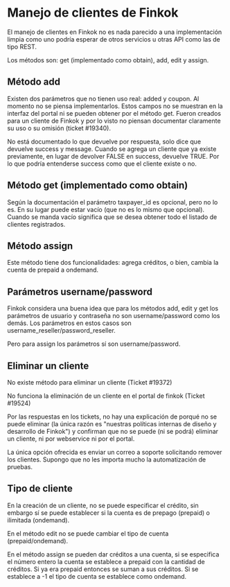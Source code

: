 # Manejo de clientes de Finkok

El manejo de clientes en Finkok no es nada parecido a una implementación limpia como uno podría esperar
de otros servicios u otras API como las de tipo REST.

Los métodos son: get (implementado como obtain), add, edit y assign.

## Método add

Existen dos parámetros que no tienen uso real: added y coupon. Al momento no se piensa implementarlos.
Estos campos no se muestran en la interfaz del portal ni se pueden obtener por el método get.
Fueron creados para un cliente de Finkok y por lo visto no piensan documentar claramente
su uso o su omisión (ticket #19340).

No está documentado lo que devuelve por respuesta, solo dice que devuelve success y message.
Cuando se agrega un cliente que ya existe previamente, en lugar de devolver FALSE en success, devuelve TRUE.
Por lo que podría entenderse success como que el cliente existe o no.

## Método get (implementado como obtain)

Según la documentación el parámetro taxpayer_id es opcional, pero no lo es.
En su lugar puede estar vacío (que no es lo mismo que opcional).
Cuando se manda vacío significa que se desea obtener todo el listado de clientes registrados.

## Método assign

Este método tiene dos funcionalidades: agrega créditos, o bien, cambia la cuenta de prepaid a ondemand.

## Parámetros username/password

Finkok considera una buena idea que para los métodos add, edit y get los parámetros de usuario y contraseña
no son username/password como los demás. Los parámetros en estos casos son username_reseller/password_reseller.

Pero para assign los parámetros sí son username/password.

## Eliminar un cliente

No existe método para eliminar un cliente (Ticket #19372)

No funciona la eliminación de un cliente en el portal de finkok (Ticket #19524)

Por las respuestas en los tickets, no hay una explicación de porqué no se puede eliminar
(la única razón es "nuestras políticas internas de diseño y desarrollo de Finkok")
y confirman que no se puede (ni se podrá) eliminar un cliente, ni por webservice ni por el portal.

La única opción ofrecida es enviar un correo a soporte solicitando remover los clientes.
Supongo que no les importa mucho la automatización de pruebas.

## Tipo de cliente

En la creación de un cliente, no se puede especificar el crédito, sin embargo sí se puede establecer
si la cuenta es de prepago (prepaid) o ilimitada (ondemand).

En el método edit no se puede cambiar el tipo de cuenta (prepaid/ondemand).

En el método assign se pueden dar créditos a una cuenta, si se especifica el número entero la cuenta
se establece a prepaid con la cantidad de créditos. Si ya era prepaid entonces se suman a sus créditos.
Si se establece a -1 el tipo de cuenta se establece como ondemand.
